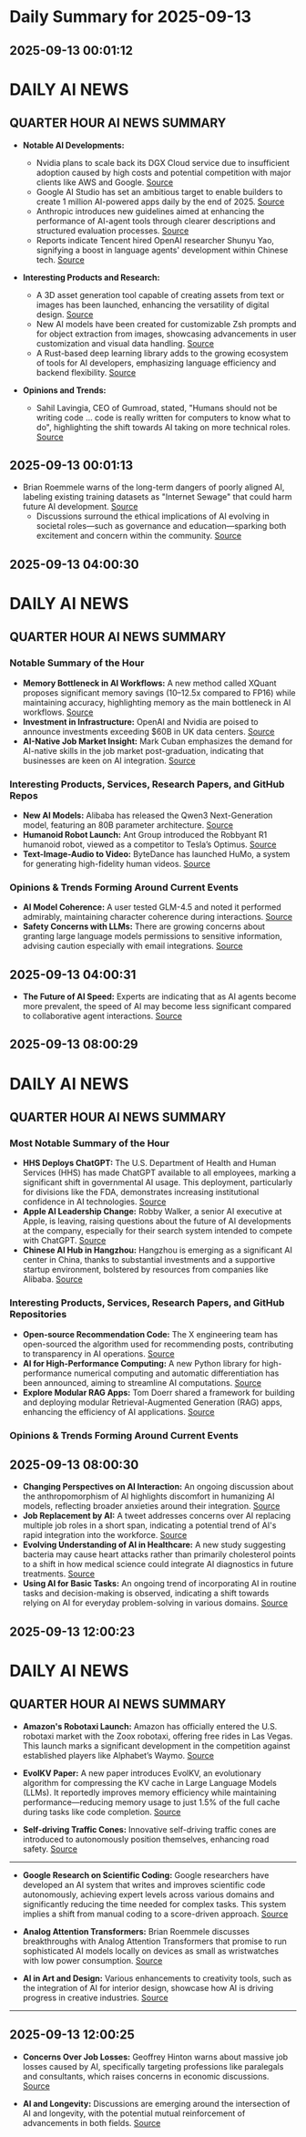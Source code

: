 # Daily Summary for 2025-09-13

## 2025-09-13 00:01:12

# DAILY AI NEWS

## QUARTER HOUR AI NEWS SUMMARY  
- **Notable AI Developments:**  
  - Nvidia plans to scale back its DGX Cloud service due to insufficient adoption caused by high costs and potential competition with major clients like AWS and Google. [Source](https://x.com/i/web/status/1966610512332120357)  
  - Google AI Studio has set an ambitious target to enable builders to create 1 million AI-powered apps daily by the end of 2025. [Source](https://x.com/i/web/status/1966643652240851059)  
  - Anthropic introduces new guidelines aimed at enhancing the performance of AI-agent tools through clearer descriptions and structured evaluation processes. [Source](https://x.com/i/web/status/1966623124398698759)  
  - Reports indicate Tencent hired OpenAI researcher Shunyu Yao, signifying a boost in language agents' development within Chinese tech. [Source](https://x.com/i/web/status/1966612470518477182)  
  
- **Interesting Products and Research:**  
  - A 3D asset generation tool capable of creating assets from text or images has been launched, enhancing the versatility of digital design. [Source](https://x.com/i/web/status/1966649122435309881)  
  - New AI models have been created for customizable Zsh prompts and for object extraction from images, showcasing advancements in user customization and visual data handling. [Source](https://x.com/i/web/status/1966618643820658718)  
  - A Rust-based deep learning library adds to the growing ecosystem of tools for AI developers, emphasizing language efficiency and backend flexibility. [Source](https://x.com/i/web/status/1966641507953168702)  
  
- **Opinions and Trends:**  
  - Sahil Lavingia, CEO of Gumroad, stated, "Humans should not be writing code ... code is really written for computers to know what to do", highlighting the shift towards AI taking on more technical roles. [Source](https://x.com/i/web/status/1966643612097372196)

## 2025-09-13 00:01:13

- Brian Roemmele warns of the long-term dangers of poorly aligned AI, labeling existing training datasets as "Internet Sewage" that could harm future AI development. [Source](https://x.com/i/web/status/1966622071745581529)  
  - Discussions surround the ethical implications of AI evolving in societal roles—such as governance and education—sparking both excitement and concern within the community. [Source](https://x.com/i/web/status/1966638105114669119)

## 2025-09-13 04:00:30

# DAILY AI NEWS

## QUARTER HOUR AI NEWS SUMMARY

### Notable Summary of the Hour
- **Memory Bottleneck in AI Workflows:** A new method called XQuant proposes significant memory savings (10–12.5x compared to FP16) while maintaining accuracy, highlighting memory as the main bottleneck in AI workflows. [Source](https://x.com/i/web/status/1966654363310715186)
- **Investment in Infrastructure:** OpenAI and Nvidia are poised to announce investments exceeding $60B in UK data centers. [Source](https://x.com/i/web/status/1966667563405914207)
- **AI-Native Job Market Insight:** Mark Cuban emphasizes the demand for AI-native skills in the job market post-graduation, indicating that businesses are keen on AI integration. [Source](https://x.com/i/web/status/1966711207923966454)

### Interesting Products, Services, Research Papers, and GitHub Repos
- **New AI Models:** Alibaba has released the Qwen3 Next-Generation model, featuring an 80B parameter architecture. [Source](https://x.com/i/web/status/1966667240415391933)
- **Humanoid Robot Launch:** Ant Group introduced the Robbyant R1 humanoid robot, viewed as a competitor to Tesla’s Optimus. [Source](https://x.com/i/web/status/1966698361416745313)
- **Text-Image-Audio to Video:** ByteDance has launched HuMo, a system for generating high-fidelity human videos. [Source](https://x.com/i/web/status/1966686478580543657)

### Opinions & Trends Forming Around Current Events
- **AI Model Coherence:** A user tested GLM-4.5 and noted it performed admirably, maintaining character coherence during interactions. [Source](https://x.com/i/web/status/1966711740139557021)
- **Safety Concerns with LLMs:** There are growing concerns about granting large language models permissions to sensitive information, advising caution especially with email integrations. [Source](https://x.com/i/web/status/1966694577257009582)

## 2025-09-13 04:00:31

- **The Future of AI Speed:** Experts are indicating that as AI agents become more prevalent, the speed of AI may become less significant compared to collaborative agent interactions. [Source](https://x.com/i/web/status/1966709189201322463)

## 2025-09-13 08:00:29

# DAILY AI NEWS

## QUARTER HOUR AI NEWS SUMMARY

### Most Notable Summary of the Hour
- **HHS Deploys ChatGPT:** The U.S. Department of Health and Human Services (HHS) has made ChatGPT available to all employees, marking a significant shift in governmental AI usage. This deployment, particularly for divisions like the FDA, demonstrates increasing institutional confidence in AI technologies. [Source](https://x.com/i/web/status/1966757598008652068)
- **Apple AI Leadership Change:** Robby Walker, a senior AI executive at Apple, is leaving, raising questions about the future of AI developments at the company, especially for their search system intended to compete with ChatGPT. [Source](https://x.com/i/web/status/1966751116357759311)
- **Chinese AI Hub in Hangzhou:** Hangzhou is emerging as a significant AI center in China, thanks to substantial investments and a supportive startup environment, bolstered by resources from companies like Alibaba. [Source](https://x.com/i/web/status/1966753887370834084)

### Interesting Products, Services, Research Papers, and GitHub Repositories
- **Open-source Recommendation Code:** The X engineering team has open-sourced the algorithm used for recommending posts, contributing to transparency in AI operations. [Source](https://x.com/i/web/status/1966756182045180406)
- **AI for High-Performance Computing:** A new Python library for high-performance numerical computing and automatic differentiation has been announced, aiming to streamline AI computations. [Source](https://x.com/i/web/status/1966755786496807231)
- **Explore Modular RAG Apps:** Tom Doerr shared a framework for building and deploying modular Retrieval-Augmented Generation (RAG) apps, enhancing the efficiency of AI applications. [Source](https://x.com/i/web/status/1966763397652881425)

### Opinions & Trends Forming Around Current Events

## 2025-09-13 08:00:30

- **Changing Perspectives on AI Interaction:** An ongoing discussion about the anthropomorphism of AI highlights discomfort in humanizing AI models, reflecting broader anxieties around their integration. [Source](https://x.com/i/web/status/1966759874840215764) 
- **Job Replacement by AI:** A tweet addresses concerns over AI replacing multiple job roles in a short span, indicating a potential trend of AI's rapid integration into the workforce. [Source](https://x.com/i/web/status/1966761219521446201) 
- **Evolving Understanding of AI in Healthcare:** A new study suggesting bacteria may cause heart attacks rather than primarily cholesterol points to a shift in how medical science could integrate AI diagnostics in future treatments. [Source](https://x.com/i/web/status/1966765690331038196) 
- **Using AI for Basic Tasks:** An ongoing trend of incorporating AI in routine tasks and decision-making is observed, indicating a shift towards relying on AI for everyday problem-solving in various domains. [Source](https://x.com/i/web/status/1966772545392095287)

## 2025-09-13 12:00:23

# DAILY AI NEWS

## QUARTER HOUR AI NEWS SUMMARY

- **Amazon's Robotaxi Launch:** Amazon has officially entered the U.S. robotaxi market with the Zoox robotaxi, offering free rides in Las Vegas. This launch marks a significant development in the competition against established players like Alphabet’s Waymo. [Source](https://x.com/i/web/status/1966832734631825829)

- **EvolKV Paper:** A new paper introduces EvolKV, an evolutionary algorithm for compressing the KV cache in Large Language Models (LLMs). It reportedly improves memory efficiency while maintaining performance—reducing memory usage to just 1.5% of the full cache during tasks like code completion. [Source](https://x.com/i/web/status/1966820906916815156)

- **Self-driving Traffic Cones:** Innovative self-driving traffic cones are introduced to autonomously position themselves, enhancing road safety. [Source](https://x.com/i/web/status/1966786939748794689)

---

- **Google Research on Scientific Coding:** Google researchers have developed an AI system that writes and improves scientific code autonomously, achieving expert levels across various domains and significantly reducing the time needed for complex tasks. This system implies a shift from manual coding to a score-driven approach. [Source](https://x.com/i/web/status/1966780412652646578)

- **Analog Attention Transformers:** Brian Roemmele discusses breakthroughs with Analog Attention Transformers that promise to run sophisticated AI models locally on devices as small as wristwatches with low power consumption. [Source](https://x.com/i/web/status/1966824511556497443)

- **AI in Art and Design:** Various enhancements to creativity tools, such as the integration of AI for interior design, showcase how AI is driving progress in creative industries. [Source](https://x.com/i/web/status/1966817263127789817)

---

## 2025-09-13 12:00:25

- **Concerns Over Job Losses:** Geoffrey Hinton warns about massive job losses caused by AI, specifically targeting professions like paralegals and consultants, which raises concerns in economic discussions. [Source](https://x.com/i/web/status/1966801643732635984)

- **AI and Longevity:** Discussions are emerging around the intersection of AI and longevity, with the potential mutual reinforcement of advancements in both fields. [Source](https://x.com/i/web/status/1966809542462755015)

